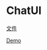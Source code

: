 # ChatUI
[文件](https://earlyspringcommitee.github.io/ChatUIDoc/)

[Demo](https://earlyspringcommitee.github.io/ChatUI/test/testTele.html)
